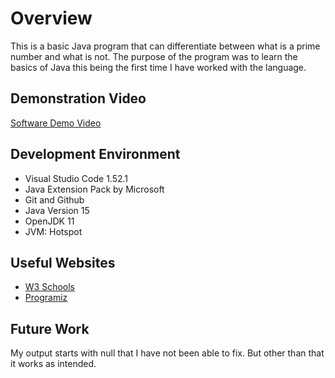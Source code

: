 # Overview

This is a basic Java program that can differentiate between what is a prime number and what is not.
The purpose of the program was to learn the basics of Java this being the first time I have worked with the language.

## Demonstration Video

[Software Demo Video](https://youtu.be/ARnpoFQTSzg)

## Development Environment

* Visual Studio Code 1.52.1
* Java Extension Pack by Microsoft
* Git and Github
* Java Version 15
* OpenJDK 11
* JVM: Hotspot

## Useful Websites

* [W3 Schools](https://www.w3schools.com/java/default.asp)
* [Programiz](https://www.programiz.com/java-programming)

## Future Work

My output starts with null that I have not been able to fix. But other than that it works as intended. 
